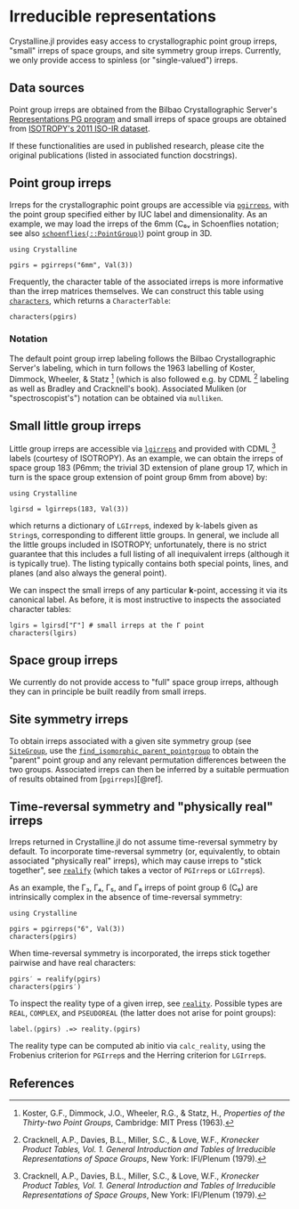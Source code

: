 # Irreducible representations

Crystalline.jl provides easy access to crystallographic point group irreps, "small" irreps of space groups, and site symmetry group irreps.
Currently, we only provide access to spinless (or "single-valued") irreps.

## Data sources
Point group irreps are obtained from the Bilbao Crystallographic Server's [Representations PG program](https://www.cryst.ehu.es/cgi-bin/cryst/programs/representations_point.pl?tipogrupo=spg) and small irreps of space groups are obtained from [ISOTROPY's 2011 ISO-IR dataset](https://stokes.byu.edu/iso/irtables.php).

If these functionalities are used in published research, please cite the original publications (listed in associated function docstrings).

## Point group irreps
Irreps for the crystallographic point groups are accessible via [`pgirreps`](@ref), with the point group specified either by IUC label and dimensionality.
As an example, we may load the irreps of the 6mm (C₆ᵥ in Schoenflies notation; see also [`schoenflies(::PointGroup)`](@ref)) point group in 3D.
```@example pgirs
using Crystalline

pgirs = pgirreps("6mm", Val(3))
```
Frequently, the character table of the associated irreps is more informative than the irrep matrices themselves. We can construct this table using [`characters`](@ref), which returns a `CharacterTable`:
```@example pgirs
characters(pgirs)
```

### Notation 
The default point group irrep labeling follows the Bilbao Crystallographic Server's labeling, which in turn follows the 1963 labelling of Koster, Dimmock, Wheeler, & Statz [^2] (which is also followed e.g. by CDML [^1] labeling as well as Bradley and Cracknell's book).
Associated Muliken (or "spectroscopist's") notation can be obtained via `mulliken`.


## Small little group irreps
Little group irreps are accessible via [`lgirreps`](@ref) and provided with CDML [^1] labels (courtesy of ISOTROPY).
As an example, we can obtain the irreps of space group 183 (P6mm; the trivial 3D extension of plane group 17, which in turn is the space group extension of point group 6mm from above) by:
```@example lgirs
using Crystalline

lgirsd = lgirreps(183, Val(3))
```
which returns a dictionary of `LGIrrep`s, indexed by k-labels given as `String`s, corresponding to different little groups.
In general, we include all the little groups included in ISOTROPY; unfortunately, there is no strict guarantee that this includes a full listing of all inequivalent irreps (although it is typically true). The listing typically contains both special points, lines, and planes (and also always the general point).

We can inspect the small irreps of any particular **k**-point, accessing it via its canonical label.
As before, it is most instructive to inspects the associated character tables:
```@example lgirs
lgirs = lgirsd["Γ"] # small irreps at the Γ point
characters(lgirs)
```

## Space group irreps
We currently do not provide access to "full" space group irreps, although they can in principle be built readily from small irreps.

## Site symmetry irreps
To obtain irreps associated with a given site symmetry group (see [`SiteGroup`](@ref), use the [`find_isomorphic_parent_pointgroup`](@ref) to obtain the "parent" point group and any relevant permutation differences between the two groups. Associated irreps can then be inferred by a suitable permuation of results obtained from [`pgirreps`)[@ref].

## Time-reversal symmetry and "physically real" irreps
Irreps returned in Crystalline.jl do not assume time-reversal symmetry by default. 
To incorporate time-reversal symmetry (or, equivalently, to obtain associated "physically real" irreps), which may cause irreps to "stick together", see [`realify`](@ref) (which takes a vector of `PGIrrep`s or `LGIrrep`s).

As an example, the Γ₃, Γ₄, Γ₅, and Γ₆ irreps of point group 6 (C₆) are intrinsically complex in the absence of time-reversal symmetry:
```@example realirs
using Crystalline

pgirs = pgirreps("6", Val(3))
characters(pgirs)
```
When time-reversal symmetry is incorporated, the irreps stick together pairwise and have real characters:
```@example realirs
pgirs′ = realify(pgirs)
characters(pgirs′)
```

To inspect the reality type of a given irrep, see [`reality`](@ref).
Possible types are `REAL`, `COMPLEX`, and `PSEUDOREAL` (the latter does not arise for point groups):
```@example realirs
label.(pgirs) .=> reality.(pgirs)
```
The reality type can be computed ab initio via `calc_reality`, using the Frobenius criterion for `PGIrrep`s and the Herring criterion for `LGIrrep`s.

## References
[^1]: Cracknell, A.P., Davies, B.L., Miller, S.C., & Love, W.F., *Kronecker Product Tables, Vol. 1. General Introduction and Tables of Irreducible Representations of Space Groups*, New York: IFI/Plenum (1979).

[^2]: Koster, G.F., Dimmock, J.O., Wheeler, R.G., & Statz, H., *Properties of the Thirty-two Point Groups*, Cambridge: MIT Press (1963).